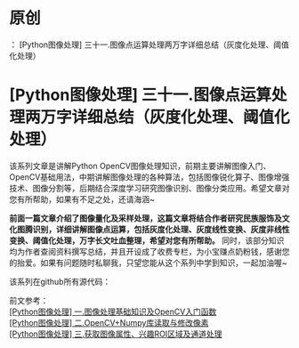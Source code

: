 # 原创
：  [Python图像处理] 三十一.图像点运算处理两万字详细总结（灰度化处理、阈值化处理）

# [Python图像处理] 三十一.图像点运算处理两万字详细总结（灰度化处理、阈值化处理）

该系列文章是讲解Python OpenCV图像处理知识，前期主要讲解图像入门、OpenCV基础用法，中期讲解图像处理的各种算法，包括图像锐化算子、图像增强技术、图像分割等，后期结合深度学习研究图像识别、图像分类应用。希望文章对您有所帮助，如果有不足之处，还请海涵~

**前面一篇文章介绍了图像量化及采样处理，这篇文章将结合作者研究民族服饰及文化图腾识别，详细讲解图像点运算，包括灰度化处理、灰度线性变换、灰度非线性变换、阈值化处理，万字长文吐血整理，希望对您有所帮助。** 同时，该部分知识均为作者查阅资料撰写总结，并且开设成了收费专栏，为小宝赚点奶粉钱，感谢您的抬爱。如果有问题随时私聊我，只望您能从这个系列中学到知识，一起加油喔~

该系列在github所有源代码：

前文参考：<br/> [[Python图像处理] 一.图像处理基础知识及OpenCV入门函数](https://blog.csdn.net/Eastmount/article/details/81748802)<br/> [[Python图像处理] 二.OpenCV+Numpy库读取与修改像素](https://blog.csdn.net/eastmount/article/details/82120114)<br/> [[Python图像处理] 三.获取图像属性、兴趣ROI区域及通道处理](https://blog.csdn.net/eastmount/article/details/82177300)
